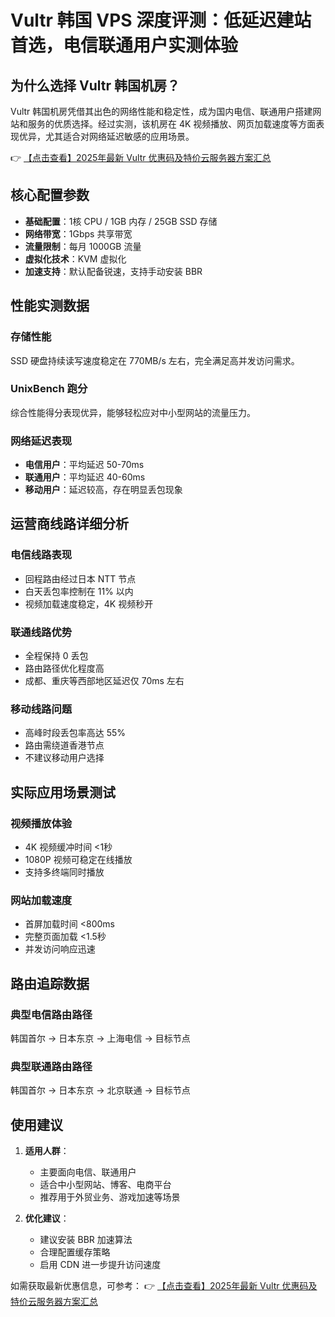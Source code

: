 # Vultr 韩国 VPS 深度评测：低延迟建站首选，电信联通用户实测体验

## 为什么选择 Vultr 韩国机房？

Vultr 韩国机房凭借其出色的网络性能和稳定性，成为国内电信、联通用户搭建网站和服务的优质选择。经过实测，该机房在 4K 视频播放、网页加载速度等方面表现优异，尤其适合对网络延迟敏感的应用场景。

👉 [【点击查看】2025年最新 Vultr 优惠码及特价云服务器方案汇总](https://bit.ly/VuLtr)

## 核心配置参数

- **基础配置**：1核 CPU / 1GB 内存 / 25GB SSD 存储
- **网络带宽**：1Gbps 共享带宽
- **流量限制**：每月 1000GB 流量
- **虚拟化技术**：KVM 虚拟化
- **加速支持**：默认配备锐速，支持手动安装 BBR

## 性能实测数据

### 存储性能
SSD 硬盘持续读写速度稳定在 770MB/s 左右，完全满足高并发访问需求。

### UnixBench 跑分
综合性能得分表现优异，能够轻松应对中小型网站的流量压力。

### 网络延迟表现
- **电信用户**：平均延迟 50-70ms
- **联通用户**：平均延迟 40-60ms 
- **移动用户**：延迟较高，存在明显丢包现象

## 运营商线路详细分析

### 电信线路表现
- 回程路由经过日本 NTT 节点
- 白天丢包率控制在 11% 以内
- 视频加载速度稳定，4K 视频秒开

### 联通线路优势
- 全程保持 0 丢包
- 路由路径优化程度高
- 成都、重庆等西部地区延迟仅 70ms 左右

### 移动线路问题
- 高峰时段丢包率高达 55%
- 路由需绕道香港节点
- 不建议移动用户选择

## 实际应用场景测试

### 视频播放体验
- 4K 视频缓冲时间 <1秒
- 1080P 视频可稳定在线播放
- 支持多终端同时播放

### 网站加载速度
- 首屏加载时间 <800ms
- 完整页面加载 <1.5秒
- 并发访问响应迅速

## 路由追踪数据

### 典型电信路由路径

韩国首尔 → 日本东京 → 上海电信 → 目标节点

### 典型联通路由路径

韩国首尔 → 日本东京 → 北京联通 → 目标节点

## 使用建议

1. **适用人群**：
   - 主要面向电信、联通用户
   - 适合中小型网站、博客、电商平台
   - 推荐用于外贸业务、游戏加速等场景

2. **优化建议**：
   - 建议安装 BBR 加速算法
   - 合理配置缓存策略
   - 启用 CDN 进一步提升访问速度

如需获取最新优惠信息，可参考：
👉 [【点击查看】2025年最新 Vultr 优惠码及特价云服务器方案汇总](https://bit.ly/VuLtr)